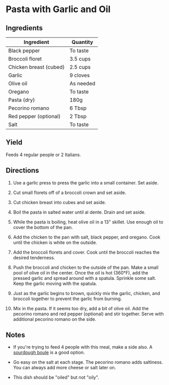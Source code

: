 # Pasta with Garlic and Oil

## Ingredients

| Ingredient | Quantity |
| --- | --- |
| Black pepper | To taste |
| Broccoli floret | 3.5 cups|
| Chicken breast (cubed) | 2.5 cups |
| Garlic | 9 cloves |
| Olive oil | As needed |
| Oregano | To taste |
| Pasta (dry) | 180g |
| Pecorino romano | 6 Tbsp |
| Red pepper (optional) | 2 Tbsp |
| Salt | To taste |


## Yield

Feeds 4 regular people or 2 Italians.


## Directions

1. Use a garlic press to press the garlic into a small
   container. Set aside.

2. Cut small florets off of a broccoli crown and set aside.

3. Cut chicken breast into cubes and set aside.

4. Boil the pasta in salted water until al dente. Drain and set aside.

5. While the pasta is boiling, heat olive oil in a 13" skillet. Use enough oil
   to cover the bottom of the pan.

6. Add the chicken to the pan with salt, black pepper, and oregano. Cook until
   the chicken is white on the outside.

7. Add the broccoli florets and cover. Cook until the broccoli reaches the
   desired tenderness.

8. Push the broccoli and chicken to the outside of the pan. Make a small pool
   of olive oil in the center. Once the oil is hot (360°F), add the pressed
   garlic and spread around with a spatula. Sprinkle some salt. Keep the garlic
   moving with the spatula.

9. Just as the garlic begins to brown, quickly mix the garlic, chicken, and
   broccoli together to prevent the garlic from burning.

10. Mix in the pasta. If it seems too dry, add a bit of olive oil. Add the
    pecorino romano and red pepper (optional) and stir together. Serve with
    additional pecorino romano on the side.


## Notes
- If you're trying to feed 4 people with this meal, make a side also. A
  [sourdough boule](sourdough-boule.md) is a good option.

- Go easy on the salt at each stage. The pecorino romano adds saltiness. You
  can always add more cheese or salt later on.

- This dish should be "oiled" but not "oily".
